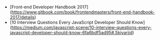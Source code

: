 * [Front-end Developer Handbook 2017] (https://www.gitbook.com/book/frontendmasters/front-end-handbook-2017/details)
* [10 Interview Questions Every JavaScript Developer Should Know] (https://medium.com/javascript-scene/10-interview-questions-every-javascript-developer-should-know-6fa6bdf5ad95#.5kiyarjjd)
